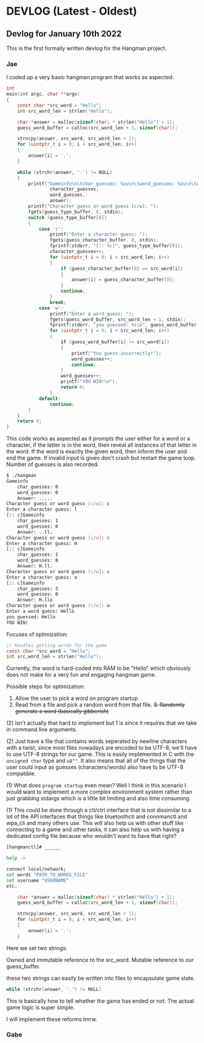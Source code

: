 # DEVLOG (Latest - Oldest)

## Devlog for January 10th 2022
This is the first formally written devlog for the Hangman project.

### Jae  
I coded up a very basic hangman program that works as aspected. 

```C
int
main(int argc, char **argv) 
{
	const char *src_word = "Hello"; 
	int src_word_len = strlen("Hello");

	char *answer = malloc(sizeof(char) * strlen("Hello") + 1);
	guess_word_buffer = calloc(src_word_len + 1, sizeof(char));

	strncpy(answer, src_word, src_word_len + 1);
	for (uintptr_t i = 0; i < src_word_len; i++)
	{
		answer[i] = '.';
	}

	while (strchr(answer, '.') != NULL) 
	{
		printf("Gameinfo\n\tchar_guesses: %zu\n\tword_guesses: %zu\n\tAnswer: %s\n", 
				character_guesses,
				word_guesses, 
				answer);
		printf("Character guess or word guess [c/w]: ");
		fgets(guess_type_buffer, 8, stdin);
		switch (guess_type_buffer[0]) 
		{
			case 'c':
				printf("Enter a character guess: ");
				fgets(guess_character_buffer, 8, stdin);
				fprintf(stderr, "[:: %c]", guess_type_buffer[0]);
				character_guesses++;	
				for (uintptr_t i = 0; i < src_word_len; i++) 
				{
					if (guess_character_buffer[0] == src_word[i]) 
					{
						answer[i] = guess_character_buffer[0]; 
					}
					continue;
				}
				break;
			case 'w':
				printf("Enter a word guess: "); 
				fgets(guess_word_buffer, src_word_len + 1, stdin);
				fprintf(stderr, "you guessed: %s\n", guess_word_buffer);
				for (uintptr_t i = 0; i < src_word_len; i++)
				{
					if (guess_word_buffer[i] != src_word[i])
					{
						printf("You guess incorrectly!"); 
						word_guesses++;
						continue; 
					}
					word_guesses++;
					printf("YOU WIN!\n");
					return 0;
				}
			default: 
				continue;
		}
	}
	return 0;
}
```

This code works as aspected as it prompts the user either for a word or a character, if the
letter is in the word, then reveal all instances of that letter in the word. If the word is 
exactly the given word, then inform the user and end the game. If invalid input is given
don't crash but restart the game loop. Number of guesses is also recorded. 

```bash
$ ./hangman
Gameinfo
	char_guesses: 0
	word_guesses: 0
	Answer: .....
Character guess or word guess [c/w]: c
Enter a character guess: l
[:: c]Gameinfo
	char_guesses: 1
	word_guesses: 0
	Answer: ..ll.
Character guess or word guess [c/w]: c
Enter a character guess: H
[:: c]Gameinfo
	char_guesses: 2
	word_guesses: 0
	Answer: H.ll.
Character guess or word guess [c/w]: c
Enter a character guess: o
[:: c]Gameinfo
	char_guesses: 3
	word_guesses: 0
	Answer: H.llo
Character guess or word guess [c/w]: w
Enter a word guess: Hello
you guessed: Hello
YOU WIN!
```

Focuses of optimization: 

```C
// Handles getting words for the game
const char *src_word = "Hello"; 
int src_word_len = strlen("Hello");
```

Currently, the word is hard-coded into RAM to be "Hello" which obviously does not 
make for a very fun and engaging hangman game. 

Possible steps for optimization: 
1. Allow the user to pick a word on program startup
2. Read from a file and pick a random word from that file. 
~~3. Randomly generate a word (basically gibberish)~~

(2) isn't actually that hard to implement but 1 is since it requires that 
we take in command line arguments. 


(2) Just have a file that contains words seperated by newline characters with a twist,
since most files nowadays are encoded to be UTF-8, we'll have to use UTF-8 strings for 
our game. This is easily implemented in C with the `unsigned char` type and `u8""`. It 
also means that all of the things that the user could input as guesses (characters/words) 
also have to be UTF-8 compatible. 


(1) What does `program startup` even mean? Well I think in this scenario I would want to 
implement a more complex environment system rather than just grabbing stdargs which is 
a little bit limiting and also time consuming. 

(1) This could be done through a ctl/ctrl interface that is not dissimilar to a lot of 
the API interfaces that things like bluetoothctl and connmanctl and wpa_cli and many others
use. This will also help us with other stuff like connecting to a game and other tasks, 
it can also help us with having a dedicated config file because who wouldn't want to have
that right? 

```Bash
[hangmanctl]# ______

help -> 

connect local/network;
set words "PATH_TO_WORDS_FILE"
set username "USERNAME"
etc.

```

```C
	char *answer = malloc(sizeof(char) * strlen("Hello") + 1);
	guess_word_buffer = calloc(src_word_len + 1, sizeof(char));

	strncpy(answer, src_word, src_word_len + 1);
	for (uintptr_t i = 0; i < src_word_len; i++)
	{
		answer[i] = '.';
	}

```

Here we set two strings: 

Owned and immutable reference to the src_word. 
Mutable reference to our guess_buffer. 

these two strings can easily be written into files to encapsulate game state. 

```C
while (strchr(answer, '.') != NULL) 	
```

This is basically how to tell whether the game has ended or not. The actual 
game logic is super simple. 

I will implement these reforms tmrw.


### Gabe
